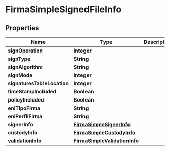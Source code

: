 

# FirmaSimpleSignedFileInfo


## Properties

| Name | Type | Description | Notes |
|------------ | ------------- | ------------- | -------------|
|**signOperation** | **Integer** |  |  [optional] |
|**signType** | **String** |  |  [optional] |
|**signAlgorithm** | **String** |  |  [optional] |
|**signMode** | **Integer** |  |  [optional] |
|**signaturesTableLocation** | **Integer** |  |  [optional] |
|**timeStampIncluded** | **Boolean** |  |  [optional] |
|**policyIncluded** | **Boolean** |  |  [optional] |
|**eniTipoFirma** | **String** |  |  [optional] |
|**eniPerfilFirma** | **String** |  |  [optional] |
|**signerInfo** | [**FirmaSimpleSignerInfo**](FirmaSimpleSignerInfo.md) |  |  [optional] |
|**custodyInfo** | [**FirmaSimpleCustodyInfo**](FirmaSimpleCustodyInfo.md) |  |  [optional] |
|**validationInfo** | [**FirmaSimpleValidationInfo**](FirmaSimpleValidationInfo.md) |  |  [optional] |



